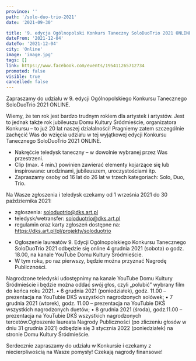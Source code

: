 ```yaml
---
province: ''
path: '/solo-duo-trio-2021'
date: '2021-09-30'

title: '9. edycja Ogólnopolski Konkurs Taneczny SoloDuoTrio 2021 ONLINE'
dateFrom: '2021-12-04'
dateTo: '2021-12-04'
city: 'Online'
image: 'image.jpg'
tags: []
link: https://www.facebook.com/events/195411265712734
promoted: false
visible: true
cancelled: false
---
```

Zapraszamy do udziału w 9. edycji Ogólnopolskiego Konkursu Tanecznego SoloDuoTrio 2021 ONLINE.

Wiemy, że ten rok jest bardzo trudnym rokiem dla artystek i artystów. Jest to jednak także rok jubileuszu Domu Kultury Śródmieście, organizatora Konkursu – to już 20 lat naszej działalności! Pragniemy zatem szczególnie zachęcić Was do wzięcia udziału w tej wyjątkowej edycji Konkursu Tanecznego SoloDuoTrio 2021 ONLINE.
* Nakręćcie teledysk taneczny – w dowolnie wybranej przez Was przestrzeni.
* Clip (max. 4 min.) powinien zawierać elementy kojarzące się lub inspirowane: urodzinami, jubileuszem, uroczystościami itp. 
* Zapraszamy osoby od 16 lat do 26 lat w trzech kategoriach: Solo, Duo, Trio.

Na Wasze zgłoszenia i teledysk czekamy od 1 września 2021 do 30 października 2021:
- zgłoszenia: soloduotrio@dks.art.pl
- teledysk/wetransfer: soloduotrio@dks.art.pl
- regulamin oraz karty zgłoszeń dostępne na: https://dks.art.pl/pl/projekty/soloduotrio

* Ogłoszenie laureatów 9. Edycji Ogólnopolskiego Konkursu Tanecznego SoloDuoTrio 2021 odbędzie się online 4 grudnia 2021 (sobota) o godz. 18.00, na kanale YouTube Domu Kultury Śródmieście.
* W tym roku, po raz pierwszy, będzie można przyznać Nagrodę Publiczności.

Nagrodzone teledyski udostępnimy na kanale YouTube Domu Kultury Śródmieście i będzie można oddać swój głos, czyli „polubić” wybrany film do końca roku 2021.
• 6 grudnia 2021 (poniedziałek), godz. 11.00 – prezentacja na YouTubie DKŚ wszystkich nagrodzonych solówek;
• 7 grudnia 2021 (wtorek), godz. 11.00 – prezentacja na YouTubie DKŚ wszystkich nagrodzonych duetów;
• 8 grudnia 2021 (środa), godz.11.00 – prezentacja na YouTubie DKŚ wszystkich nagrodzonych tercetów.Ogłoszenie laureata Nagrody Publiczności (po zliczeniu głosów w dniu 31 grudnia 2021) odbędzie się 3 stycznia 2022 (poniedziałek) na stronie Domu Kultury Śródmieście.

Serdecznie zapraszamy do udziału w Konkursie i czekamy z niecierpliwością na Wasze pomysły! Czekają nagrody finansowe!
